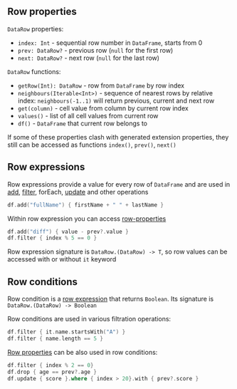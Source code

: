 [//]: # (title: DataRow)

## Row properties
`DataRow` properties:
* `index: Int` - sequential row number in `DataFrame`, starts from 0
* `prev: DataRow?` - previous row (`null` for the first row)
* `next: DataRow?` - next row (`null` for the last row)

`DataRow` functions:
* `getRow(Int): DataRow` - row from `DataFrame` by row index
* `neighbours(Iterable<Int>)` - sequence of nearest rows by relative index: `neighbours(-1..1)` will return previous, current and next row
* `get(column)` - cell value from column by current row index
* `values()` - list of all cell values from current row
* `df()` - `DataFrame` that current row belongs to

If some of these properties clash with generated extension properties, they still can be accessed as functions `index()`, `prev()`, `next()`

## Row expressions
Row expressions provide a value for every row of `DataFrame` and are used in [add](modify.md#add), [filter](access.md#filter-drop), forEach, [update](modify.md#update) and other operations
```kotlin
df.add("fullName") { firstName + " " + lastName }
```
Within row expression you can access [row-properties](#row-properties)
```kotlin
df.add("diff") { value - prev?.value }
df.filter { index % 5 == 0 }
```
Row expression signature is ```DataRow.(DataRow) -> T```, so row values can be accessed with or without ```it``` keyword

## Row conditions
Row condition is a [row expression](#row-expressions) that returns `Boolean`. Its signature is ```DataRow.(DataRow) -> Boolean```

Row conditions are used in various filtration operations:

```kotlin
df.filter { it.name.startsWith("A") }
df.filter { name.length == 5 }
```
[Row properties](#row-properties) can be also used in row conditions:
```kotlin
df.filter { index % 2 == 0}
df.drop { age == prev?.age }
df.update { score }.where { index > 20}.with { prev?.score } 
```
